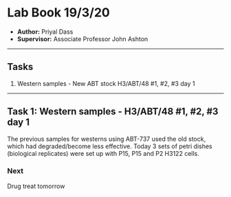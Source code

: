 # Lab Book 19/3/20
- **Author:** Priyal Dass
- **Supervisor:** Associate Professor John Ashton
------------------------------------------------------------------
## Tasks

1. Western samples - New ABT stock H3/ABT/48 #1, #2, #3 day 1


------------------------------------------------------------------
## Task 1: Western samples - H3/ABT/48 #1, #2, #3 day 1

The previous samples for westerns using ABT-737 used the old stock, which had degraded/become less effective. Today 3 sets of petri dishes (biological replicates) were set up with P15, P15 and P2 H3122 cells.

### Next
Drug treat tomorrow
